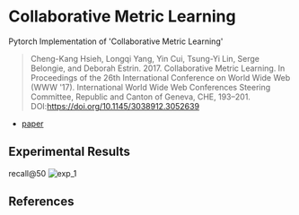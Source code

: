 # Collaborative Metric Learning
Pytorch Implementation of 'Collaborative Metric Learning'   
> Cheng-Kang Hsieh, Longqi Yang, Yin Cui, Tsung-Yi Lin, Serge Belongie, and Deborah Estrin. 2017. Collaborative Metric Learning. In Proceedings of the 26th International Conference on World Wide Web (WWW '17). International World Wide Web Conferences Steering Committee, Republic and Canton of Geneva, CHE, 193–201. DOI:https://doi.org/10.1145/3038912.3052639

* [paper](http://www.cs.cornell.edu/~ylongqi/paper/HsiehYCLBE17.pdf)


## Experimental Results
recall@50
![exp_1](./img/exp_1.PNG)  


## References

